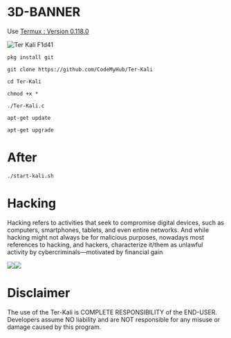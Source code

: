 # 3D-BANNER
Use <a href="https://f-droid.org/repo/com.termux_118.apk">Termux  :  Version 0.118.0</a>

<img src="https://github.com/Peaky-B1inders/Others_Photos/blob/main/Ter-kali/InShot_20220622_232851063.jpg" alt="Ter Kali F1d41 ">

```
pkg install git
```

```
git clone https://github.com/CodeMyHub/Ter-Kali
```

```
cd Ter-Kali
```

```
chmod +x *
```
```
./Ter-Kali.c
```

```
apt-get update
```

```
apt-get upgrade
```
# After 

```
./start-kali.sh
```
# Hacking

Hacking refers to activities that seek to compromise digital devices, such as computers, smartphones, tablets, and even entire networks. And while hacking might not always be for malicious purposes, nowadays most references to hacking, and hackers, characterize it/them as unlawful activity by cybercriminals—motivated by financial gain

<img src="https://github.com/Peaky-B1inders/Others_Photos/blob/main/Ter-kali/InShot_20220623_000207156.jpg"><img src="https://github.com/Peaky-B1inders/Others_Photos/blob/main/Ter-kali/InShot_20220623_000234985.jpg">

# Disclaimer

The use of the  Ter-Kali is COMPLETE RESPONSIBILITY of the END-USER. Developers assume NO liability and are NOT responsible for any misuse or damage caused by this program.
